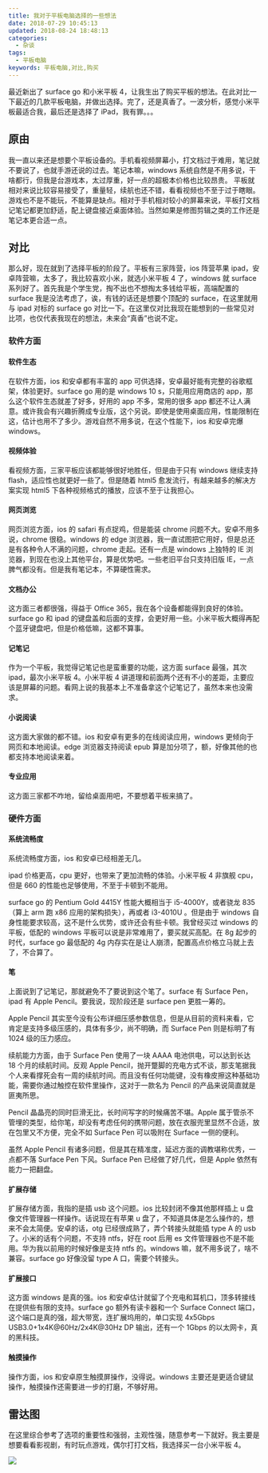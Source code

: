 ```yaml
---
title: 我对于平板电脑选择的一些想法
date: 2018-07-29 10:45:13
updated: 2018-08-24 18:48:13
categories:
  - 杂谈
tags:
  - 平板电脑
keywords: 平板电脑,对比,购买
---
```


最近新出了 surface go 和小米平板 4，让我生出了购买平板的想法。在此对比一下最近的几款平板电脑，并做出选择。完了，还是真香了。一波分析，感觉小米平板最适合我，最后还是选择了 iPad，我有罪。。。

<!--more-->

## 原由

我一直以来还是想要个平板设备的。手机看视频屏幕小，打文档过于难用，笔记就不要说了，也就手游还说的过去。笔记本嘛，windows 系统自然是不用多说，干啥都行，但我是台游戏本，太过厚重，好一点的超极本价格也比较昂贵。
平板就相对来说比较容易接受了，重量轻，续航也还不错，看看视频也不至于过于瞎眼。游戏也不是不能玩，不能算是缺点。相对于手机相对较小的屏幕来说，平板打文档记笔记都更加舒适，配上键盘接近桌面体验。当然如果是修图剪辑之类的工作还是笔记本更合适一点。

## 对比

那么好，现在就到了选择平板的阶段了。平板有三家阵营，ios 阵营苹果 ipad，安卓阵营嘛，太多了，我比较喜欢小米，就选小米平板 4 了，windows 就 surface 系列好了。首先我是个学生党，掏不出也不想掏太多钱给平板，高端配置的 surface 我是没法考虑了，诶，有钱的话还是想要个顶配的 surface，在这里就用与 ipad 对标的 surface go 对比一下。在这里仅对比我现在能想到的一些常见对比项，也仅代表我现在的想法，未来会“真香”也说不定。

### 软件方面

#### 软件生态

在软件方面，ios 和安卓都有丰富的 app 可供选择，安卓最好能有完整的谷歌框架，体验更好。surface go 用的是 windows 10 s，只能用应用商店的 app，那么这个软件生态就差了好多，好用的 app 不多，常用的很多 app 都还不让人满意。或许我会有兴趣折腾成专业版，这个另说。即使是使用桌面应用，性能限制在这，估计也用不了多少。游戏自然不用多说，在这个性能下，ios 和安卓完爆 windows。

#### 视频体验

看视频方面，三家平板应该都能够很好地胜任，但是由于只有 windows 继续支持 flash，适应性也就更好一些了。但是随着 html5 愈发流行，有越来越多的解决方案实现 html5 下各种视频格式的播放，应该不至于让我担心。

#### 网页浏览

网页浏览方面，ios 的 safari 有点捉鸡，但是能装 chrome 问题不大。安卓不用多说，chrome 很稳。windows 的 edge 浏览器，我一直试图把它用好，但是总还是有各种令人不满的问题，chrome 走起。还有一点是 windows 上独特的 IE 浏览器，到现在也没上其他平台，算是优势吧。一些老旧平台只支持旧版 IE，一点脾气都没有。但是我有笔记本，不算硬性需求。

#### 文档办公

这方面三者都很强，得益于 Office 365，我在各个设备都能得到良好的体验。surface go 和 ipad 的键盘盖和后面的支撑，会更好用一些。小米平板大概得再配个蓝牙键盘吧，但是价格低嘛，这都不算事。

#### 记笔记

作为一个平板，我觉得记笔记也是蛮重要的功能，这方面 surface 最强，其次 ipad，最次小米平板 4。小米平板 4 讲道理和前面两个还有不小的差距，主要应该是屏幕的问题。看网上说的我基本上不准备拿这个记笔记了，虽然本来也没需求。

#### 小说阅读

这方面大家做的都不错。ios 和安卓有更多的在线阅读应用，windows 更倾向于网页和本地阅读。edge 浏览器支持阅读 epub 算是加分项了，额，好像其他的也都支持本地阅读来着。

#### 专业应用

这方面三家都不咋地，留给桌面用吧，不要想着平板来搞了。

### 硬件方面

#### 系统流畅度

系统流畅度方面，ios 和安卓已经相差无几。

ipad 价格更高，cpu 更好，也带来了更加流畅的体验。小米平板 4 非旗舰 cpu，但是 660 的性能也足够使用，不至于卡顿到不能用。

surface go 的 Pentium Gold 4415Y 性能大概相当于 i5-4000Y，或者骁龙 835（算上 arm 跑 x86 应用的架构损失），再或者 i3-4010U 。但是由于 windows 自身性能要求较高，这不是什么优势，或许还会有些卡顿。我曾经买过 windows 的平板，低配的 windows 平板可以说是非常难用了，要买就买高配。在 8g 起步的时代，surface go 最低配的 4g 内存实在是让人崩溃，配置高点价格立马就上去了，不合算了。

#### 笔

上面说到了记笔记，那就避免不了要说到这个笔了。surface 有 Surface Pen，ipad 有 Apple Pencil。要我说，现阶段还是 surface pen 更胜一筹的。

Apple Pencil 其实至今没有公布详细压感参数信息，但是从目前的资料来看，它肯定是支持多级压感的，具体有多少，尚不明确，而 Surface Pen 则是标明了有 1024 级的压力感应。

续航能力方面，由于 Surface Pen 使用了一块 AAAA 电池供电，可以达到长达 18 个月的续航时间。反观 Apple Pencil，抛开蹩脚的充电方式不谈，那支笔据我个人来看撑死会有一周的续航时间。而且没有任何功能键，没有橡皮擦这种基础功能，需要你通过触控在软件里操作，这对于一款名为 Pencil 的产品来说简直就是匪夷所思。

Pencil 晶晶亮的同时巨滑无比，长时间写字的时候痛苦不堪。Apple 属于管杀不管埋的类型，给你笔，却没有考虑任何的携带问题，放在衣服兜里显然不合适，放在包里又不方便，完全不如 Surface Pen 可以吸附在 Surface 一侧的便利。

虽然 Apple Pencil 有诸多问题，但是其在精准度，延迟方面的调教堪称优秀，一点都不落 Surface Pen 下风。Surface Pen 已经做了好几代，但是 Apple 依然有能力一把翻盘。

#### 扩展存储

扩展存储方面，我指的是插 usb 这个问题。ios 比较封闭不像其他那样插上 u 盘像文件管理器一样操作。话说现在有苹果 u 盘了，不知道具体是怎么操作的，想来不会太简便。安卓的话，otg 已经很成熟了，弄个转接头就能插 type A 的 usb 了。小米的话有个问题，不支持 ntfs，好在 root 后用 es 文件管理器也不是不能用。华为我以前用的时候好像是支持 ntfs 的。windows 嘛，就不用多说了，啥不兼容。surface go 好像没留 type A 口，需要个转接头。

#### 扩展接口

这方面 windows 是真的强。ios 和安卓估计就留了个充电和耳机口，顶多转接线在提供些有限的支持。surface go 额外有读卡器和一个 Surface Connect 端口，这个端口是真的强，超大带宽，连扩展坞用的，单口实现 4x5Gbps USB3.0+1x4K@60Hz/2x4K@30Hz DP 输出，还有一个 1Gbps 的以太网卡，真的黑科技。

#### 触摸操作

操作方面，ios 和安卓原生触摸屏操作，没得说。windows 主要还是更适合键鼠操作，触摸操作还需要进一步的打磨，不够好用。

## 雷达图

在这里综合参考了选项的重要性和强弱，主观性强，随意参考一下就好。我主要是想要看看影视剧，有时玩点游戏，偶尔打打文档，我选择买一台小米平板 4。

![](https://img.iszy.xyz/20190318220336.png)
